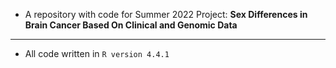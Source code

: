 - A repository with code for Summer 2022 Project:  **Sex Differences in Brain Cancer Based On Clinical and Genomic Data** 

---

- All code written in ```R version 4.4.1```



